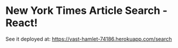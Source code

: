 # New York Times Article Search - React!
See it deployed at: https://vast-hamlet-74186.herokuapp.com/search
